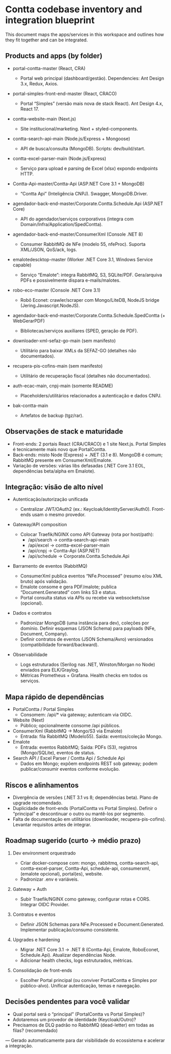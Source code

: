 # Contta codebase inventory and integration blueprint

This document maps the apps/services in this workspace and outlines how they fit together and can be integrated.

## Products and apps (by folder)

- portal-contta-master (React, CRA)
  - Portal web principal (dashboard/gestão). Dependencies: Ant Design 3.x, Redux, Axios.
- portal-simples-front-end-master (React, CRACO)
  - Portal “Simples” (versão mais nova de stack React). Ant Design 4.x, React 17.
- contta-website-main (Next.js)
  - Site institucional/marketing. Next + styled-components.

- contta-search-api-main (Node.js/Express + Mongoose)
  - API de busca/consulta (MongoDB). Scripts: dev/build/start.
- contta-excel-parser-main (Node.js/Express)
  - Serviço para upload e parsing de Excel (xlsx) expondo endpoints HTTP.
- Contta-Api-master/Contta-Api (ASP.NET Core 3.1 + MongoDB)
  - “Contta Api” (Inteligência CNPJ). Swagger, MongoDB.Driver.
- agendador-back-end-master/Corporate.Contta.Schedule.Api (ASP.NET Core)
  - API do agendador/serviços corporativos (integra com Domain/Infra/Application/SpedContta).

- agendador-back-end-master/ConsumerXml (Console .NET 8)
  - Consumer RabbitMQ de NFe (modelo 55, nfeProc). Suporta XML/JSON, QoS/ack, logs.
- emalotedescktop-master (Worker .NET Core 3.1, Windows Service capable)
  - Serviço “Emalote”: integra RabbitMQ, S3, SQLite/PDF. Gera/arquiva PDFs e possivelmente dispara e-mails/malotes.
- robo-eco-master (Console .NET Core 3.1)
  - Robô Econet: crawler/scraper com Mongo/LiteDB, NodeJS bridge (Jering.Javascript.NodeJS).
- agendador-back-end-master/Corporate.Contta.Schedule.SpedContta (+ WebGerarPDF)
  - Bibliotecas/serviços auxiliares (SPED, geração de PDF).

- downloader-xml-sefaz-go-main (sem manifesto)
  - Utilitário para baixar XMLs da SEFAZ-GO (detalhes não documentados).
- recupera-pis-cofins-main (sem manifesto)
  - Utilitário de recuperação fiscal (detalhes não documentados).
- auth-ecac-main, cnpj-main (somente README)
  - Placeholders/utilitários relacionados a autenticação e dados CNPJ.
- bak-contta-main
  - Artefatos de backup (tgz/rar).

## Observações de stack e maturidade

- Front-ends: 2 portais React (CRA/CRACO) e 1 site Next.js. Portal Simples é tecnicamente mais novo que PortalContta.
- Back-ends: misto Node (Express) + .NET (3.1 e 8). MongoDB é comum; RabbitMQ presente em ConsumerXml/Emalote.
- Variação de versões: várias libs defasadas (.NET Core 3.1 EOL, dependências beta/alpha em Emalote).

## Integração: visão de alto nível

- Autenticação/autorização unificada
  - Centralizar JWT/OAuth2 (ex.: Keycloak/IdentityServer/Auth0). Front-ends usam o mesmo provedor.

- Gateway/API composition
  - Colocar Traefik/NGINX como API Gateway (rota por host/path):
    - /api/search → contta-search-api-main
    - /api/excel → contta-excel-parser-main
    - /api/cnpj → Contta-Api (ASP.NET)
    - /api/schedule → Corporate.Contta.Schedule.Api

- Barramento de eventos (RabbitMQ)
  - ConsumerXml publica eventos “NFe.Processed” (resumo e/ou XML bruto) após validação.
  - Emalote consome e gera PDF/malote; publica “Document.Generated” com links S3 e status.
  - Portal consulta status via APIs ou recebe via websockets/sse (opcional).

- Dados e contratos
  - Padronizar MongoDB (uma instância para dev), coleções por domínio. Definir esquemas (JSON Schema) para payloads (NFe, Document, Company).
  - Definir contratos de eventos (JSON Schema/Avro) versionados (compatibilidade forward/backward).

- Observabilidade
  - Logs estruturados (Serilog nas .NET, Winston/Morgan no Node) enviados para ELK/Graylog.
  - Métricas Prometheus + Grafana. Health checks em todos os serviços.

## Mapa rápido de dependências

- PortalContta / Portal Simples
  - Consomem: /api/* via gateway; autenticam via OIDC.
- Website (Next)
  - Público; opcionalmente consome /api públicos.
- ConsumerXml (RabbitMQ → Mongo/S3 via Emalote)
  - Entrada: fila RabbitMQ (Modelo55). Saída: eventos/coleção Mongo.
- Emalote
  - Entrada: eventos RabbitMQ; Saída: PDFs (S3), registros (Mongo/SQLite), eventos de status.
- Search API / Excel Parser / Contta Api / Schedule Api
  - Dados em Mongo; expõem endpoints REST sob gateway; podem publicar/consumir eventos conforme evolução.

## Riscos e alinhamentos

- Divergência de versões (.NET 3.1 vs 8; dependências beta). Plano de upgrade recomendado.
- Duplicidade de front-ends (PortalContta vs Portal Simples). Definir o “principal” e descontinuar o outro ou mantê-los por segmento.
- Falta de documentação em utilitários (downloader, recupera-pis-cofins). Levantar requisitos antes de integrar.

## Roadmap sugerido (curto → médio prazo)

1) Dev environment orquestrado
   - Criar docker-compose com: mongo, rabbitmq, contta-search-api, contta-excel-parser, Contta-Api, schedule-api, consumerxml, (emalote opcional), portal(es), website.
   - Padronizar .env e variáveis.

2) Gateway + Auth
   - Subir Traefik/NGINX como gateway, configurar rotas e CORS. Integrar OIDC Provider.

3) Contratos e eventos
   - Definir JSON Schemas para NFe.Processed e Document.Generated. Implementar publicação/consumo consistente.

4) Upgrades e hardening
   - Migrar .NET Core 3.1 → .NET 8 (Contta-Api, Emalote, RoboEconet, Schedule.Api). Atualizar dependências Node.
   - Adicionar health checks, logs estruturados, métricas.

5) Consolidação de front-ends
   - Escolher Portal principal (ou conviver PortalContta e Simples por público-alvo). Unificar autenticação, temas e navegação.

## Decisões pendentes para você validar

- Qual portal será o “principal” (PortalContta vs Portal Simples)?
- Adotaremos um provedor de identidade (Keycloak/Outro)?
- Precisamos de DLQ padrão no RabbitMQ (dead-letter) em todas as filas? (recomendado)

—
Gerado automaticamente para dar visibilidade do ecossistema e acelerar a integração.
